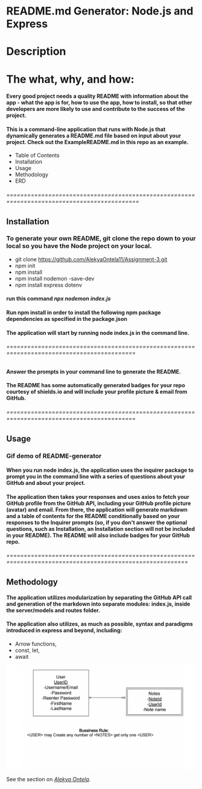 # README.md Generator: Node.js and Express
# Description
# The what, why, and how:

#### Every good project needs a quality README with information about the app - what the app is for, how to use the app, how to install, so that other developers are more likely to use and contribute to the success of the project.

####  This is a command-line application that runs with Node.js that dynamically generates a README.md file based on input about your project. Check out the ExampleREADME.md in this repo as an example.

- Table of Contents
- Installation
- Usage
-  Methodology
- ERD
######  ============================================================================================

## Installation
### To generate your own README, git clone the repo down to your local so you have the Node project on your local.
* git clone <https://github.com/AlekyaOntela11/Assignment-3.git>
* npm init
* npm install 
* npm install nodemon -save-dev
* npm install express dotenv 

#### run this command **_npx nodemon index.js_** 
####  Run npm install in order to install the following npm package dependencies as specified in the package.json
####  The application will start by running node index.js in the command line.

######  ===========================================================================================

#### Answer the prompts in your command line to generate the README.

#### The README has some automatically generated badges for your repo courtesy of shields.io and will include your profile picture & email from GitHub.

######  ===========================================================================================


## Usage
### Gif demo of README-generator

#### When you run node index.js, the application uses the inquirer package to prompt you in the command line with a series of questions about your GitHub and about your project.

#### The application then takes your responses and uses axios to fetch your GitHub profile from the GitHub API, including your GitHub profile picture (avatar) and email. From there, the application will generate markdown and a table of contents for the README conditionally based on your responses to the Inquirer prompts (so, if you don't answer the optional questions, such as Installation, an Installation section will not be included in your README). The README will also include badges for your GitHub repo.

######  ==========================================================================================================

## Methodology
#### The application utilizes modularization by separating the GitHub API call and generation of the markdown into separate modules: index.js, inside the server/models  and routes folder.

#### The application also utilizes, as much as possible, syntax and paradigms introduced in express and beyond, including:
* Arrow functions,
* const, let,
* await 

![ER digram of the code](/Public/Images/ERD.png)

See the section on *[Alekya Ontela](https://github.com/AlekyaOntela11/Assignment-3.git)*.

